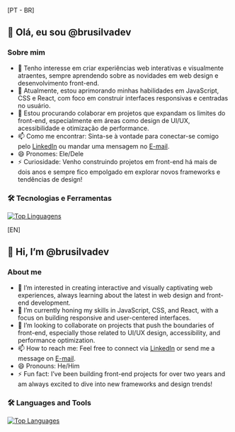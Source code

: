 [PT - BR]

## 👋 Olá, eu sou @brusilvadev

### Sobre mim
- 👀 Tenho interesse em criar experiências web interativas e visualmente atraentes, sempre aprendendo sobre as novidades em web design e desenvolvimento front-end.
- 🌱 Atualmente, estou aprimorando minhas habilidades em JavaScript, CSS e React, com foco em construir interfaces responsivas e centradas no usuário.
- 💞️ Estou procurando colaborar em projetos que expandam os limites do front-end, especialmente em áreas como design de UI/UX, acessibilidade e otimização de performance.
- 📫 Como me encontrar: Sinta-se à vontade para conectar-se comigo pelo [LinkedIn](www.linkedin.com/in/bruno-oliveira-041a02256) ou mandar uma mensagem no [E-mail](brunooliveira.silva2005@gmail.com).
- 😄 Pronomes: Ele/Dele
- ⚡ Curiosidade: Venho construindo projetos em front-end há mais de dois anos e sempre fico empolgado em explorar novos frameworks e tendências de design!

### 🛠️ Tecnologias e Ferramentas

[![Top Linguagens](https://github-readme-stats.vercel.app/api/top-langs/?username=brusilvadev&layout=compact&theme=dracula)](https://github.com/brusilvadev)

[EN]

## 👋 Hi, I’m @brusilvadev

### About me
- 👀 I’m interested in creating interactive and visually captivating web experiences, always learning about the latest in web design and front-end development.
- 🌱 I’m currently honing my skills in JavaScript, CSS, and React, with a focus on building responsive and user-centered interfaces.
- 💞️ I’m looking to collaborate on projects that push the boundaries of front-end, especially those related to UI/UX design, accessibility, and performance optimization.
- 📫 How to reach me: Feel free to connect via [LinkedIn](www.linkedin.com/in/bruno-oliveira-041a02256) or send me a message on [E-mail](brunooliveira.silva2005@gmail.com).
- 😄 Pronouns: He/Him
- ⚡ Fun fact: I’ve been building front-end projects for over two years and am always excited to dive into new frameworks and design trends!

### 🛠️ Languages and Tools

[![Top Languages](https://github-readme-stats.vercel.app/api/top-langs/?username=brusilvadev&layout=compact&theme=dracula)](https://github.com/brusilvadev)

<!---
brusilvadev/brusilvadev is a ✨ special ✨ repository because its `README.md` (this file) appears on your GitHub profile.
You can click the Preview link to take a look at your changes.
--->
